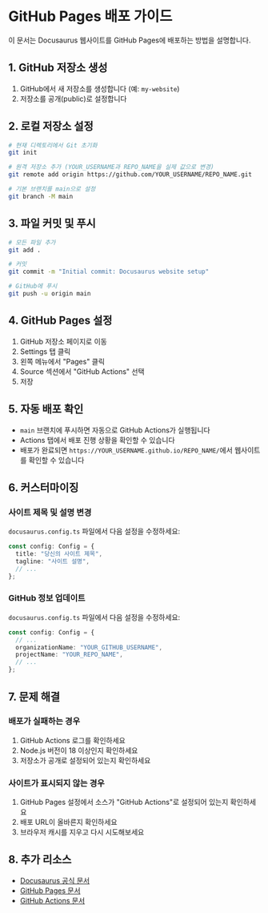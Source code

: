 # GitHub Pages 배포 가이드

이 문서는 Docusaurus 웹사이트를 GitHub Pages에 배포하는 방법을 설명합니다.

## 1. GitHub 저장소 생성

1. GitHub에서 새 저장소를 생성합니다 (예: `my-website`)
2. 저장소를 공개(public)로 설정합니다

## 2. 로컬 저장소 설정

```bash
# 현재 디렉토리에서 Git 초기화
git init

# 원격 저장소 추가 (YOUR_USERNAME과 REPO_NAME을 실제 값으로 변경)
git remote add origin https://github.com/YOUR_USERNAME/REPO_NAME.git

# 기본 브랜치를 main으로 설정
git branch -M main
```

## 3. 파일 커밋 및 푸시

```bash
# 모든 파일 추가
git add .

# 커밋
git commit -m "Initial commit: Docusaurus website setup"

# GitHub에 푸시
git push -u origin main
```

## 4. GitHub Pages 설정

1. GitHub 저장소 페이지로 이동
2. Settings 탭 클릭
3. 왼쪽 메뉴에서 "Pages" 클릭
4. Source 섹션에서 "GitHub Actions" 선택
5. 저장

## 5. 자동 배포 확인

- `main` 브랜치에 푸시하면 자동으로 GitHub Actions가 실행됩니다
- Actions 탭에서 배포 진행 상황을 확인할 수 있습니다
- 배포가 완료되면 `https://YOUR_USERNAME.github.io/REPO_NAME/`에서 웹사이트를 확인할 수 있습니다

## 6. 커스터마이징

### 사이트 제목 및 설명 변경

`docusaurus.config.ts` 파일에서 다음 설정을 수정하세요:

```typescript
const config: Config = {
  title: "당신의 사이트 제목",
  tagline: "사이트 설명",
  // ...
};
```

### GitHub 정보 업데이트

`docusaurus.config.ts` 파일에서 다음 설정을 수정하세요:

```typescript
const config: Config = {
  // ...
  organizationName: "YOUR_GITHUB_USERNAME",
  projectName: "YOUR_REPO_NAME",
  // ...
};
```

## 7. 문제 해결

### 배포가 실패하는 경우

1. GitHub Actions 로그를 확인하세요
2. Node.js 버전이 18 이상인지 확인하세요
3. 저장소가 공개로 설정되어 있는지 확인하세요

### 사이트가 표시되지 않는 경우

1. GitHub Pages 설정에서 소스가 "GitHub Actions"로 설정되어 있는지 확인하세요
2. 배포 URL이 올바른지 확인하세요
3. 브라우저 캐시를 지우고 다시 시도해보세요

## 8. 추가 리소스

- [Docusaurus 공식 문서](https://docusaurus.io/docs)
- [GitHub Pages 문서](https://pages.github.com/)
- [GitHub Actions 문서](https://docs.github.com/en/actions)
